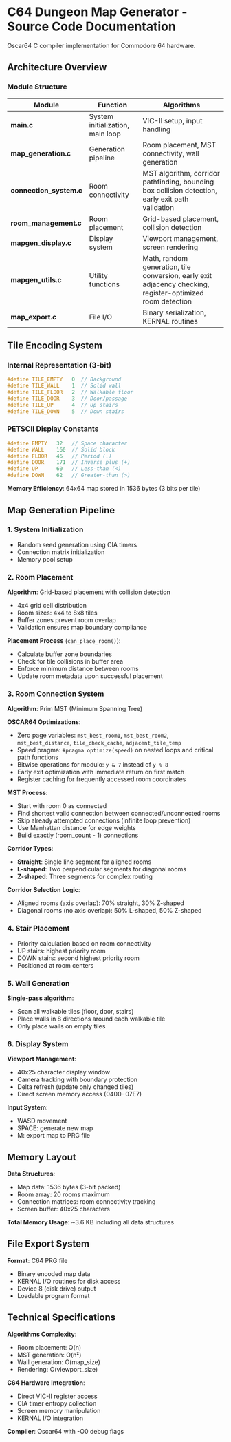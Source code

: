 # C64 Dungeon Map Generator - Source Code Documentation

Oscar64 C compiler implementation for Commodore 64 hardware.

## Architecture Overview

### Module Structure

| Module | Function | Algorithms |
|--------|----------|------------|
| **main.c** | System initialization, main loop | VIC-II setup, input handling |
| **map_generation.c** | Generation pipeline | Room placement, MST connectivity, wall generation |
| **connection_system.c** | Room connectivity | MST algorithm, corridor pathfinding, bounding box collision detection, early exit path validation |
| **room_management.c** | Room placement | Grid-based placement, collision detection |
| **mapgen_display.c** | Display system | Viewport management, screen rendering |
| **mapgen_utils.c** | Utility functions | Math, random generation, tile conversion, early exit adjacency checking, register-optimized room detection |
| **map_export.c** | File I/O | Binary serialization, KERNAL routines |

## Tile Encoding System

### Internal Representation (3-bit)

```c
#define TILE_EMPTY   0  // Background
#define TILE_WALL    1  // Solid wall
#define TILE_FLOOR   2  // Walkable floor
#define TILE_DOOR    3  // Door/passage
#define TILE_UP      4  // Up stairs
#define TILE_DOWN    5  // Down stairs
```

### PETSCII Display Constants

```c
#define EMPTY   32   // Space character
#define WALL    160  // Solid block
#define FLOOR   46   // Period (.)
#define DOOR    171  // Inverse plus (+)
#define UP      60   // Less-than (<)
#define DOWN    62   // Greater-than (>)
```

**Memory Efficiency**: 64x64 map stored in 1536 bytes (3 bits per tile)

## Map Generation Pipeline

### 1. System Initialization

- Random seed generation using CIA timers
- Connection matrix initialization
- Memory pool setup

### 2. Room Placement

**Algorithm**: Grid-based placement with collision detection

- 4x4 grid cell distribution
- Room sizes: 4x4 to 8x8 tiles
- Buffer zones prevent room overlap
- Validation ensures map boundary compliance

**Placement Process** (`can_place_room()`):

- Calculate buffer zone boundaries
- Check for tile collisions in buffer area
- Enforce minimum distance between rooms
- Update room metadata upon successful placement

### 3. Room Connection System

**Algorithm**: Prim MST (Minimum Spanning Tree)

**OSCAR64 Optimizations**:

- Zero page variables: `mst_best_room1`, `mst_best_room2`, `mst_best_distance`, `tile_check_cache`, `adjacent_tile_temp`
- Speed pragma: `#pragma optimize(speed)` on nested loops and critical path functions
- Bitwise operations for modulo: `y & 7` instead of `y % 8`
- Early exit optimization with immediate return on first match
- Register caching for frequently accessed room coordinates

**MST Process**:

- Start with room 0 as connected
- Find shortest valid connection between connected/unconnected rooms  
- Skip already attempted connections (infinite loop prevention)
- Use Manhattan distance for edge weights
- Build exactly (room_count - 1) connections

**Corridor Types**:

- **Straight**: Single line segment for aligned rooms
- **L-shaped**: Two perpendicular segments for diagonal rooms
- **Z-shaped**: Three segments for complex routing

**Corridor Selection Logic**:

- Aligned rooms (axis overlap): 70% straight, 30% Z-shaped
- Diagonal rooms (no axis overlap): 50% L-shaped, 50% Z-shaped

### 4. Stair Placement

- Priority calculation based on room connectivity
- UP stairs: highest priority room
- DOWN stairs: second highest priority room
- Positioned at room centers

### 5. Wall Generation

**Single-pass algorithm**:

- Scan all walkable tiles (floor, door, stairs)
- Place walls in 8 directions around each walkable tile
- Only place walls on empty tiles

### 6. Display System

**Viewport Management**:

- 40x25 character display window
- Camera tracking with boundary protection
- Delta refresh (update only changed tiles)
- Direct screen memory access ($0400-$07E7)

**Input System**:

- WASD movement
- SPACE: generate new map  
- M: export map to PRG file

## Memory Layout

**Data Structures**:

- Map data: 1536 bytes (3-bit packed)
- Room array: 20 rooms maximum
- Connection matrices: room connectivity tracking
- Screen buffer: 40x25 characters

**Total Memory Usage**: ~3.6 KB including all data structures

## File Export System

**Format**: C64 PRG file

- Binary encoded map data
- KERNAL I/O routines for disk access
- Device 8 (disk drive) output
- Loadable program format

## Technical Specifications

**Algorithms Complexity**:

- Room placement: O(n)
- MST generation: O(n²)
- Wall generation: O(map_size)
- Rendering: O(viewport_size)

**C64 Hardware Integration**:

- Direct VIC-II register access
- CIA timer entropy collection  
- Screen memory manipulation
- KERNAL I/O integration

**Compiler**: Oscar64 with -O0 debug flags
